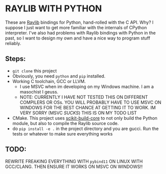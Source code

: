# RAYLIB WITH PYTHON
These are [Raylib](https://github.com/raysan5/raylib) bindings for Python, hand-rolled with the C API. Why? I suppose I just want to get more familiar with the internals of CPython interpreter. I've also had problems with Raylib bindings with Python in the past, so I want to design my own and have a nice way to program stuff reliably.

## Steps:
- `git clone` this project
- Obviously, you need `python` and `pip` installed.
- Working C toolchain, GCC or LLVM.
    - I use MSVC when im developing on my Windows machine. I am a masochist I geuss.
    - NOTE: CURRENTLY I HAVE NOT TESTED THIS ON DIFFERENT COMPILERS OR OSs. YOU WILL PROBABLY HAVE TO USE MSVC ON WINDOWS FOR THE BEST CHANCE AT GETTING IT TO WORK. IM VERY SORRY (MSVC *SUCKS*) THIS IS ON MY TODO LIST
- CMake. This project uses [scikit-build-core](https://github.com/scikit-build/scikit-build-core) to not only build the Python module, but also to compile the Raylib source code.
- do `pip install -e .` in the project directory and you are gucci. Run the tests or whatever to make sure everything works

## TODO:
REWRITE FREAKING EVERYTHING WITH `pybind11` ON LINUX WITH GCC/CLANG. THEN ENSURE IT WORKS ON MSVC ON WINDOWS!!